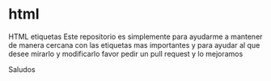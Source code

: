 # html
HTML etiquetas
Este repositorio es simplemente para ayudarme a mantener de manera cercana con las etiquetas mas importantes y para ayudar al que desee mirarlo y modificarlo 
favor pedir un pull request y lo mejoramos

Saludos
